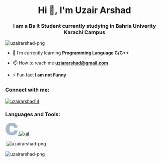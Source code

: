 <h1 align="center">Hi 👋, I'm Uzair Arshad</h1>
<h3 align="center">I am a Bs It Student currently studying in Bahria Univerity Karachi Campus</h3>

<p align="left"> <img src="https://komarev.com/ghpvc/?username=uzairarshad-png&label=Profile%20views&color=0e75b6&style=flat" alt="uzairarshad-png" /> </p>

- 🌱 I’m currently learning **Programming Language C/C++**

- 📫 How to reach me **uziararshad@gmail.com**

- ⚡ Fun fact **I am not Funny**

<h3 align="left">Connect with me:</h3>
<p align="left">
<a href="https://instagram.com/uzairarshad14" target="blank"><img align="center" src="https://raw.githubusercontent.com/rahuldkjain/github-profile-readme-generator/master/src/images/icons/Social/instagram.svg" alt="uzairarshad14" height="30" width="40" /></a>
</p>

<h3 align="left">Languages and Tools:</h3>
<p align="left"> <a href="https://www.cprogramming.com/" target="_blank" rel="noreferrer"> <img src="https://raw.githubusercontent.com/devicons/devicon/master/icons/c/c-original.svg" alt="c" width="40" height="40"/> </a> <a href="https://git-scm.com/" target="_blank" rel="noreferrer"> <img src="https://www.vectorlogo.zone/logos/git-scm/git-scm-icon.svg" alt="git" width="40" height="40"/> </a> </p>

<p>&nbsp;<img align="center" src="https://github-readme-stats.vercel.app/api?username=uzairarshad-png&show_icons=true&locale=en" alt="uzairarshad-png" /></p>

<p><img align="center" src="https://github-readme-streak-stats.herokuapp.com/?user=uzairarshad-png&" alt="uzairarshad-png" /></p>
